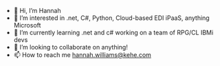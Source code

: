 - 👋 Hi, I’m Hannah
- 👀 I’m interested in .net, C#, Python, Cloud-based EDI iPaaS, anything Microsoft 
- 🌱 I’m currently learning .net and c# working on a team of RPG/CL IBMi devs
- 💞️ I’m looking to collaborate on anything!
- 📫 How to reach me hannah.williams@kehe.com

<!---
hswilliams7/hswilliams7 is a ✨ special ✨ repository because its `README.md` (this file) appears on your GitHub profile.
You can click the Preview link to take a look at your changes.
--->
